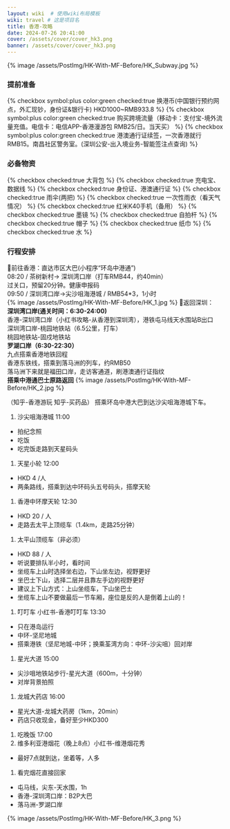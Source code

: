 ```yaml
---
layout: wiki  # 使用wiki布局模板
wiki: travel # 这是项目名
title: 香港-攻略
date: 2024-07-26 20:41:00
cover: /assets/cover/cover_hk3.png
banner: /assets/cover/cover_hk3.png
---
```



{% image /assets/PostImg/HK-With-MF-Before/HK_Subway.jpg %}
### 提前准备  
{% checkbox symbol:plus color:green checked:true 换港币(中国银行预约网点，外汇现钞，身份证&银行卡) HKD1000~RMB933.8   %}
{% checkbox symbol:plus color:green checked:true 购买跨境流量（移动卡：支付宝-境外流量充值。电信卡：电信APP-香港漫游包 RMB25/日。当天买）   %}
{% checkbox symbol:plus color:green checked:true 港澳通行证续签，一次香港就行RMB15。南昌社区警务室。(深圳公安-出入境业务-智能签注点查询)  %}

### 必备物资
{% checkbox checked:true 大背包 %}
{% checkbox checked:true 充电宝、数据线 %}
{% checkbox checked:true 身份证、港澳通行证 %}
{% checkbox checked:true 雨伞(两把) %}
{% checkbox checked:true 一次性雨衣（看天气情况） %}
{% checkbox checked:true 红米K40手机（备用） %}
{% checkbox checked:true 墨镜 %}
{% checkbox checked:true 自拍杆 %}
{% checkbox checked:true 帽子 %}
{% checkbox checked:true 纸巾 %}
{% checkbox checked:true 水 %}

### 行程安排
🚌前往香港：直达市区大巴(小程序“环岛中港通”)   
08:20 / 茶树新村-> 深圳湾口岸（打车RMB44，约40min）  
过关口，预留20分钟。健康申报码  
09:50 / 深圳湾口岸->尖沙咀海港城 / RMB54*3，1小时  
{% image /assets/PostImg/HK-With-MF-Before/HK_1.jpg %}
🚝返回深圳：  
**深圳湾口岸(通关时间：6:30-24:00)**   
香港-深圳湾口岸（小红书攻略-从香港到深圳湾），港铁屯马线天水围站B出口  
深圳湾口岸-桃园地铁站（6.5公里，打车）  
桃园地铁站-固戍地铁站  
**罗湖口岸（6:30-22:30）**  
九点搭乘香港地铁回程  
香港东铁线，搭乘到落马洲的列车，约RMB50  
落马洲下来就是福田口岸，走访客通道，刷港澳通行证指纹  
**搭乘中港通巴士原路返回** 
{% image /assets/PostImg/HK-With-MF-Before/HK_2.jpg %}

（知乎-香港游玩     知乎-买药品）
搭乘环岛中港大巴到达沙尖咀海港城下车。  
1. 沙尖咀海港城 11:00
- 拍纪念照
- 吃饭
- 吃完饭走路到天星码头  
1. 天星小轮 12:00
- HKD 4 /人
- 两条路线，搭乘到达中环码头五号码头，搭摩天轮  
1. 香港中环摩天轮 12:30
- HKD 20 / 人
- 走路去太平上顶缆车（1.4km，走路25分钟）  
1. 太平山顶缆车（非必须）
- HKD 88 / 人
- 听说要排队半小时，看时间
- 坐缆车上山时选择坐右边，下山坐左边，视野更好
- 坐巴士下山，选择二层并且靠左手边的视野更好
- 建议上下山方式：上山坐缆车，下山坐巴士
- 坐缆车上山不要做最后一节车厢，座位是反的人是倒着上山的！  
1. 叮叮车 小红书-香港叮叮车 13:30
- 只在港岛运行
- 中环-坚尼地城
- 搭乘港铁（坚尼地城-中环；换乘荃湾方向：中环-沙尖咀）回对岸  
1. 星光大道 15:00
- 尖沙咀地铁站步行-星光大道（600m，十分钟）
- 对岸背景拍照  
1. 龙城大药店 16:00
- 星光大道-龙城大药房（1km，20min）
- 药店只收现金，备好至少HKD300  
1. 吃晚饭 17:00  
2. 维多利亚港烟花（晚上8点）小红书-维港烟花秀
- 最好7点就到达，坐着等，人多  
1.  看完烟花直接回家
- 屯马线，尖东-天水围，1h
- 香港-深圳湾口岸：B2P大巴
- 落马洲-罗湖口岸

{% image /assets/PostImg/HK-With-MF-Before/HK_3.png %}

